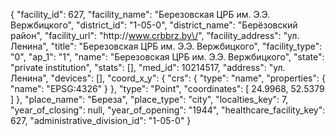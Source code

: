 {
    "facility_id": 627,
    "facility_name": "Березовская ЦРБ им. Э.Э. Вержбицкого",
    "district_id": "1-05-0",
    "district_name": "Берёзовский район",
    "facility_url": "http:\/\/www.crbbrz.by\/",
    "facility_address": "ул. Ленина",
    "title": "Березовская ЦРБ им. Э.Э. Вержбицкого",
    "facility_type": "0",
    "ap_1": "1",
    "name": "Березовская ЦРБ им. Э.Э. Вержбицкого",
    "state": "private institution",
    "stats": [],
    "med_id": 10214517,
    "address": "ул. Ленина",
    "devices": [],
    "coord_x_y": {
        "crs": {
            "type": "name",
            "properties": {
                "name": "EPSG:4326"
            }
        },
        "type": "Point",
        "coordinates": [
            24.9968,
            52.5379
        ]
    },
    "place_name": "Береза",
    "place_type": "city",
    "localties_key": 7,
    "year_of_closing": null,
    "year_of_opening": "1944",
    "healthcare_facility_key": 627,
    "administrative_division_id": "1-05-0"
}